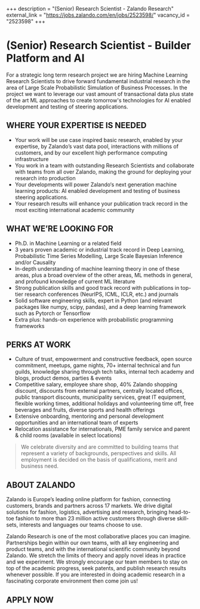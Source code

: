 +++
description = "(Senior) Research Scientist - Zalando Research"
external_link = "https://jobs.zalando.com/en/jobs/2523598/"
vacancy_id = "2523598"
+++

# (Senior) Research Scientist - Builder Platform and AI

For a strategic long term research project we are hiring Machine Learning Research Scientists to drive forward fundamental industrial research in the area of Large Scale Probabilistic Simulation of Business Processes. In the project we want to leverage our vast amount of transactional data plus state of the art ML approaches to create tomorrow's technologies for AI enabled development and testing of steering applications.

 
## WHERE YOUR EXPERTISE IS NEEDED
* Your work will be use case inspired basic research, enabled by your expertise, by Zalando’s vast data pool, interactions with millions of customers, and by our excellent high performance computing infrastructure 
* You work in a team with outstanding Research Scientists and collaborate with teams from all over Zalando, making the ground for deploying your research into production
* Your developments will power Zalando‘s next generation machine learning products: AI enabled development and testing of business steering applications. 
* Your research results will enhance your publication track record in the most exciting international academic community


## WHAT WE’RE LOOKING FOR
* Ph.D. in Machine Learning or a related field
* 3 years proven academic or industrial track record in Deep Learning, Probabilistic Time Series Modelling, Large Scale Bayesian Inference and/or Causality
* In-depth understanding of machine learning theory in one of these areas, plus a broad overview of the other areas, ML methods in general, and profound knowledge of current ML literature
* Strong publication skills and good track record with publications in top-tier research conferences (NeurIPS, ICML, ICLR, etc.) and journals
* Solid software engineering skills, expert in Python (and relevant packages like numpy, scipy, pandas), and a deep learning framework such as Pytorch or Tensorflow
* Extra plus: hands-on experience with probabilistic programming frameworks

 
## PERKS AT WORK
* Culture of trust, empowerment and constructive feedback, open source commitment, meetups, game nights, 70+ internal technical and fun guilds, knowledge sharing through tech talks, internal tech academy and blogs, product demos, parties & events
* Competitive salary, employee share shop, 40% Zalando shopping discount, discounts from external partners, centrally located offices, public transport discounts, municipality services, great IT equipment, flexible working times, additional holidays and volunteering time off, free beverages and fruits, diverse sports and health offerings
* Extensive onboarding, mentoring and personal development opportunities and an international team of experts
* Relocation assistance for internationals, PME family service and parent & child rooms (available in select locations)

> We celebrate diversity and are committed to building teams that represent a variety of backgrounds, perspectives and skills. All employment is decided on the basis of qualifications, merit and business need.

## ABOUT ZALANDO

Zalando is Europe’s leading online platform for fashion, connecting customers, brands and partners across 17 markets. We drive digital solutions for fashion, logistics, advertising and research, bringing head-to-toe fashion to more than 23 million active customers through diverse skill-sets, interests and languages our teams choose to use.

Zalando Research is one of the most collaborative places you can imagine. Partnerships begin within our own teams, with all key engineering and product teams, and with the international scientific community beyond Zalando. We stretch the limits of theory and apply novel ideas in practice and we experiment. We strongly encourage our team members to stay on top of the academic progress, seek patents, and publish research results whenever possible. If you are interested in doing academic research in a fascinating corporate environment then come join us!



## APPLY NOW
